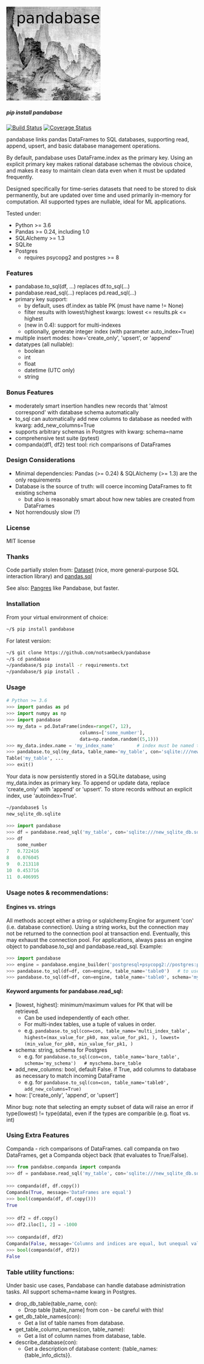 ![pandabase_logo](https://github.com/notsambeck/notsambeck.github.io/blob/master/media/pandabase_logo.jpg?raw=true)

##### pip install pandabase
[![Build Status](https://travis-ci.org/notsambeck/pandabase.svg?branch=master)](https://travis-ci.org/notsambeck/pandabase)
[![Coverage Status](https://coveralls.io/repos/github/notsambeck/pandabase/badge.svg?branch=master)](https://coveralls.io/github/notsambeck/pandabase?branch=master)

pandabase links pandas DataFrames to SQL databases, supporting read, append, upsert, and basic database management operations. 

By default, pandabase uses DataFrame.index as the primary key. Using an explicit primary key makes rational database schemas the obvious choice, and makes it easy to maintain clean data even when it must be updated frequently. 

Designed specifically for time-series datasets that need to be stored to disk permanently, but are updated over time and used primarily in-memory for computation. All supported types are nullable, ideal for ML applications.

Tested under:
* Python >= 3.6
* Pandas >= 0.24, including 1.0
* SQLAlchemy >= 1.3 
* SQLite
* Postgres
    * requires psycopg2 and postgres >= 8

### Features
* pandabase.to_sql(df, ...) replaces df.to_sql(...)
* pandabase.read_sql(...)   replaces pd.read_sql(...)
* primary key support:
    * by default, uses df.index as table PK (must have name != None)
    * filter results with lowest/highest kwargs: lowest <= results.pk <= highest 
    * (new in 0.4): support for multi-indexes
    * optionally, generate integer index (with parameter auto_index=True)
* multiple insert modes: how='create_only', 'upsert', or 'append'
* datatypes (all nullable): 
    * boolean
    * int
    * float
    * datetime (UTC only)
    * string

### Bonus Features
* moderately smart insertion handles new records that 'almost correspond' with database schema automatically
* to_sql can automatically add new columns to database as needed with kwarg: add_new_columns=True
* supports arbitrary schemas in Postgres with kwarg: schema=name
* comprehensive test suite (pytest)
* companda(df1, df2) test tool: rich comparisons of DataFrames

### Design Considerations
* Minimal dependencies: Pandas (>= 0.24) & SQLAlchemy (>= 1.3) are the only requirements
* Database is the source of truth: will coerce incoming DataFrames to fit existing schema
  * but also is reasonably smart about how new tables are created from DataFrames
* Not horrendously slow (?)

### License
MIT license

### Thanks
Code partially stolen from:
[Dataset](https://github.com/pudo/dataset) (nice, more general-purpose SQL interaction library) and 
[pandas.sql](https://github.com/pandas-dev/pandas/blob/master/pandas/io/sql.py)

See also:
[Pangres](https://github.com/ThibTrip/pangres) like Pandabase, but faster.

### Installation
From your virtual environment of choice:

```bash
~/$ pip install pandabase
```

For latest version:

```bash
~/$ git clone https://github.com/notsambeck/pandabase
~/$ cd pandabase
~/pandabase/$ pip install -r requirements.txt
~/pandabase/$ pip install .
```

### Usage
```python
# Python >= 3.6
>>> import pandas as pd
>>> import numpy as np
>>> import pandabase
>>> my_data = pd.DataFrame(index=range(7, 12), 
                           columns=['some_number'],
                           data=np.random.random((5,1)))
>>> my_data.index.name = 'my_index_name'        # index must be named to use as PK
>>> pandabase.to_sql(my_data, table_name='my_table', con='sqlite:///new_sqlite_db.sqlite', how='create_only')
Table('my_table', ...
>>> exit()
```

Your data is now persistently stored in a SQLite database, using my_data.index as primary key. To append or update data, replace 'create_only' with 'append' or 'upsert'. To store records without an explicit index, use 'autoindex=True'.

```bash
~/pandabase$ ls
new_sqlite_db.sqlite
```

```python
>>> import pandabase
>>> df = pandabase.read_sql('my_table', con='sqlite:///new_sqlite_db.sqlite'))
>>> df
    some_number 
7   0.722416 
8   0.076045 
9   0.213118 
10  0.453716 
11  0.406995
```

### Usage notes & recommendations:

#### Engines vs. strings
All methods accept either a string or sqlalchemy.Engine for argument 'con' (i.e. database connection).
Using a string works, but the connection may not be returned to the connection pool at transaction end.
Eventually, this may exhaust the connection pool.
For applications, always pass an engine object to pandabase.to_sql and pandabase.read_sql. Example:

```python
>>> import pandabase
>>> engine = pandabase.engine_builder('postgresql+psycopg2://postgres:postgres@localhost:5432/testdb')
>>> pandabase.to_sql(df=df, con=engine, table_name='table0')   # to use default schema=None => 'public'
>>> pandabase.to_sql(df=df, con=engine, table_name='table0', schema='my_schema')   #  access my_schema.table
```


#### Keyword arguments for pandabase.read_sql:

* [lowest, highest]: minimum/maximum values for PK that will be retrieved.
    * Can be used independently of each other.
    * For multi-index tables, use a tuple of values in order.
    * e.g. `pandabase.to_sql(con=con, table_name='multi_index_table', highest=(max_value_for_pk0, max_value_for_pk1, ), lowest=(min_value_for_pk0, min_value_for_pk1, )`
* schema: string, schema for Postgres
    * e.g. for `pandabase.to_sql(con=con, table_name='bare_table', schema='my_schema')   # myschema.bare_table`
* add_new_columns: bool, default False. if True, add columns to database as necessary to match incoming DataFrame
    * e.g. for `pandabase.to_sql(con=con, table_name='table0', add_new_columns=True)`
* how: ['create_only', 'append', or 'upsert']


Minor bug: note that selecting an empty subset of data will raise an error if type(lowest) != type(data), even if the types are comparible (e.g. float vs. int)

### Using Extra Features
Companda - rich comparisons of DataFrames. call companda on two DataFrames, get a Companda object back (that evaluates to True/False).

```python
>>> from pandabse.companda import companda
>>> df = pandabase.read_sql('my_table', con='sqlite:///new_sqlite_db.sqlite'))

>>> companda(df, df.copy())
Companda(True, message='DataFrames are equal')
>>> bool(companda(df, df.copy()))
True

>>> df2 = df.copy()
>>> df2.iloc[1, 2] = -1000

>>> companda(df, df2)
Companda(False, message='Columns and indices are equal, but unequal values in columns [col_a]...')
>>> bool(companda(df, df2))
False
```

### Table utility functions:

Under basic use cases, Pandabase can handle database administration tasks. All support schema=name kwarg in Postgres.

* drop_db_table(table_name, con):
    * Drop table [table_name] from con - be careful with this!
* get_db_table_names(con):
    * Get a list of table names from database.
* get_table_column_names(con, table_name):
    * Get a list of column names from database, table.
* describe_database(con):
    * Get a description of database content: {table_names: {table_info_dicts}}.
